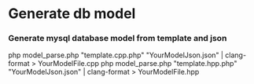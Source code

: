 # Generate db model
### Generate mysql database model from template and json
php model_parse.php "template.cpp.php" "YourModelJson.json" | clang-format > YourModelFile.cpp
php model_parse.php "template.hpp.php" "YourModelJson.json" | clang-format > YourModelFile.hpp



